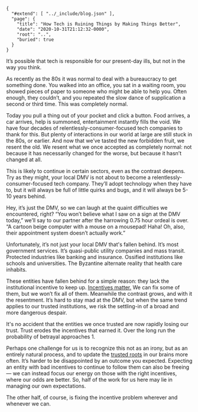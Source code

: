 
    {
      "#extend": [ "../_include/blog.json" ],
      "page": {
        "title": "How Tech is Ruining Things by Making Things Better",
        "date": "2020-10-31T21:12:32-0000",
        "root": "..",
        "buried": true
      }
    }

It’s possible that tech is responsible for our present-day ills, but not in the way you think.

As recently as the 80s it was normal to deal with a bureaucracy to get something done. You walked into an office, you sat in a waiting room, you showed pieces of paper to someone who might be able to help you. Often enough, they couldn’t, and you repeated the slow dance of supplication a second or third time. This was completely normal.

Today you pull a thing out of your pocket and click a button. Food arrives, a car arrives, help is summoned, entertainment instantly fills the void. We have four decades of relentlessly-consumer-focused tech companies to thank for this. But plenty of interactions in our world at large are still stuck in the 80s, or earlier. And now that we’ve tasted the new forbidden fruit, we resent the old. We resent what we once accepted as completely normal: not because it has necessarily changed for the worse, but because it hasn’t changed at all.

This is likely to continue in certain sectors, even as the contrast deepens. Try as they might, your local DMV is not about to become a relentlessly-consumer-focused tech company. They’ll adopt technology when they have to, but it will always be full of little quirks and bugs, and it will always be 5-10 years behind.

Hey, it’s just the DMV, so we can laugh at the quaint difficulties we encountered, right? “You won’t believe what I saw on a sign at the DMV today,” we’ll say to our partner after the harrowing 0.75 hour ordeal is over. “A cartoon beige computer with a mouse on a mousepad! Haha! Oh, also, their appointment system doesn’t actually work.”

Unfortunately, it’s not just your local DMV that's fallen behind. It’s most government services. It’s quasi-public utility companies and mass transit. Protected industries like banking and insurance. Ossified institutions like schools and universities. The Byzantine alternate reality that health care inhabits.

These entities have fallen behind for a simple reason: they lack the institutional incentive to keep up. [Incentives matter.](https://youtu.be/actEhnPE4VM) We can fix some of them, but we won’t fix all of them. Meanwhile the contrast grows, and with it the resentment. It’s hard to stay mad at the DMV, but when the same trend applies to our trusted institutions, we risk the settling-in of a broad and more dangerous despair.

It's no accident that the entities we once trusted are now rapidly losing our trust. Trust erodes the incentives that earned it. Over the long run the probability of betrayal approaches 1.

Perhaps one challenge for us is to recognize this not as an irony, but as an entirely natural process, and to update the [trusted roots](https://en.wikipedia.org/wiki/Root_certificate) in our brains more often. It’s harder to be disappointed by an outcome you expected. Expecting an entity with bad incentives to continue to follow them can also be freeing — we can instead focus our energy on those with the right incentives, where our odds are better. So, half of the work for us here may lie in managing our own expectations.

The other half, of course, is fixing the incentive problem wherever and whenever we can.
